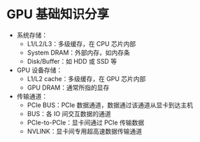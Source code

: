 # GPU 基础知识分享

<v-click>

* <span v-mark.red="1">系统存储</span>：
    * L1/L2/L3：多级缓存，在 CPU 芯片内部
    * System DRAM：外部内存，如内存条
    * Disk/Buffer：如 HDD 或 SSD 等
* <span v-mark.red="2">GPU 设备存储</span>：
    * L1/L2 cache：多级缓存，在 GPU 芯片内部
    * GPU DRAM：通常所指的显存
* <span v-mark.red="3">传输通道</span>：
    * PCIe BUS：PCIe 数据通道，数据通过该通道从显卡到达主机
    * BUS：各 IO 间交互数据的通道
    * PCIe-to-PCIe：显卡间通过 PCIe 传输数据
    * NVLINK：显卡间专用超高速数据传输通道

</v-click>

<arrow v-click="[1, 2]" x1="600" y1="130" x2="110" y2="250" color="#953" width="2" arrowSize="1" />
<arrow v-click="[2, 3]" x1="565" y1="240" x2="300" y2="250" color="#953" width="2" arrowSize="1" />
<arrow v-click="[3, 4]" x1="600" y1="350" x2="400" y2="370" color="#953" width="2" arrowSize="1" />
<arrow v-click="[3, 4]" x1="600" y1="350" x2="400" y2="175" color="#953" width="2" arrowSize="1" />
